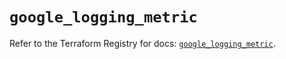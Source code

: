 # `google_logging_metric`

Refer to the Terraform Registry for docs: [`google_logging_metric`](https://registry.terraform.io/providers/hashicorp/google-beta/6.26.0/docs/resources/google_logging_metric).
